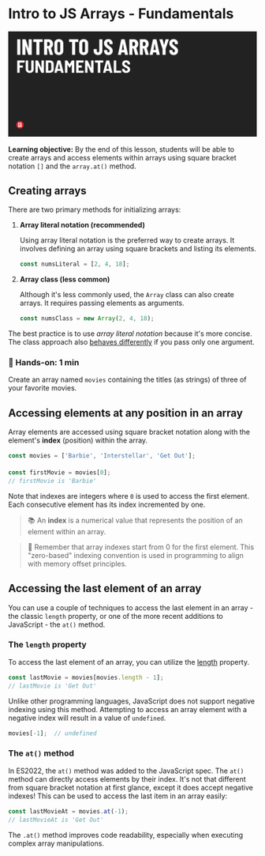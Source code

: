 # Intro to JS Arrays - Fundamentals

![Hero image](./assets/hero.png)

**Learning objective:** By the end of this lesson, students will be able to create arrays and access elements within arrays using square bracket notation `[]` and the `array.at()` method.

## Creating arrays

There are two primary methods for initializing arrays:

1. **Array literal notation (recommended)**
  
   Using array literal notation is the preferred way to create arrays. It involves defining an array using square brackets and listing its elements.

   ```js
   const numsLiteral = [2, 4, 18];
   ```

2. **Array class (less common)**
   
   Although it's less commonly used, the `Array` class can also create arrays. It requires passing elements as arguments.

   ```js
   const numsClass = new Array(2, 4, 18);
   ```

The best practice is to use _array literal notation_ because it's more concise. The class approach also [behaves differently](https://developer.mozilla.org/en-US/docs/Web/JavaScript/Reference/Global_Objects/Array/Array#array_constructor_with_a_single_parameter) if you pass only one argument. 

### 👋 Hands-on: 1 min

Create an array named `movies` containing the titles (as strings) of three of your favorite movies.

## Accessing elements at any position in an array

Array elements are accessed using square bracket notation along with the element's __index__ (position) within the array.

```js
const movies = ['Barbie', 'Interstellar', 'Get Out'];

const firstMovie = movies[0];
// firstMovie is 'Barbie'
```

Note that indexes are integers where `0` is used to access the first element. Each consecutive element has its index incremented by one.

> 📚 An __index__ is a numerical value that represents the position of an element within an array.

> 🧠 Remember that array indexes start from 0 for the first element. This "zero-based" indexing convention is used in programming to align with memory offset principles.

## Accessing the last element of an array

You can use a couple of techniques to access the last element in an array - the classic `length` property, or one of the more recent additions to JavaScript - the `at()` method.

### The `length` property

To access the last element of an array, you can utilize the [length](https://developer.mozilla.org/en-US/docs/Web/JavaScript/Reference/Global_Objects/Array/length) property.

```js
const lastMovie = movies[movies.length - 1];
// lastMovie is 'Get Out'
```

Unlike other programming languages, JavaScript does not support negative indexing using this method. Attempting to access an array element with a negative index will result in a value of `undefined`.

```js
movies[-1];  // undefined
```

### The `at()` method

In ES2022, the `at()` method was added to the JavaScript spec. The `at()` method can directly access elements by their index. It's not that different from square bracket notation at first glance, except it does accept negative indexes! This can be used to access the last item in an array easily: 

```js
const lastMovieAt = movies.at(-1);  
// lastMovieAt is 'Get Out'
```

The `.at()` method improves code readability, especially when executing complex array manipulations.
